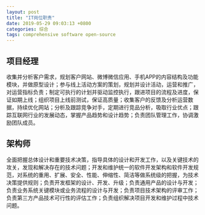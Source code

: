 ```yaml
---
layout: post
title: "IT岗位职责"
date: 2019-05-29 09:03:13 +0800
categories: 综合
tags: comprehensive software open-source
---
```


## 项目经理

收集并分析客户需求，规划客户网站、微博微信应用、手机APP的内容结构及功能模块，并做原型设计；参与线上活动方案的策划，规划并设计活动，运营和推广，对运营指标负责；制定可执行的计划并驱动监控执行，跟进项目的流程及进度，保证如期上线；组织项目上线前测试，保证高质量；收集客户的反馈及分析运营数据，持续优化网站；分析及跟踪竞争对手，定期进行竞品分析，吸取行业优点；跟踪互联网行业的发展动态，掌握产品趋势和设计趋势；负责团队管理工作，协调激励团队成员。

## 架构师

全面把握总体设计和重要技术决策，指导具体的设计和开发工作，以及关键技术的攻关，发现和解决存在的技术问题；开发和维护统一的软件开发架构和软件开发规范，对系统的重用、扩展、安全、性能、伸缩性、简洁等做系统级的把握，为技术决策提供规则；负责开发框架的设计、开发、升级；负责通用产品的设计与开发；负责业务系统关键模块或业务流程的设计与开发；负责项目技术架构的评审工作；负责第三方产品技术可行性的评估工作；负责组织解决项目开发和维护过程中技术问题。

